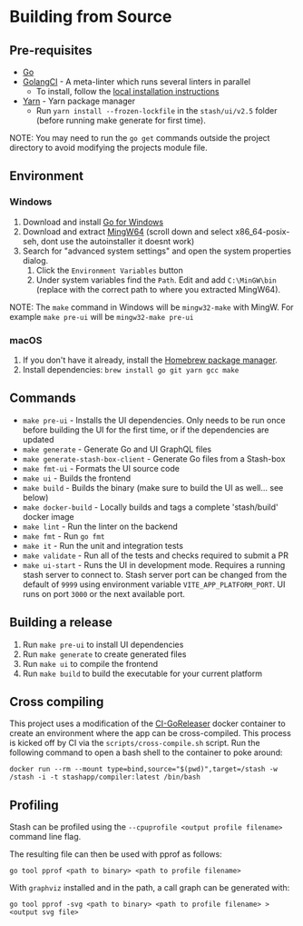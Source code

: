 # Building from Source

## Pre-requisites

* [Go](https://golang.org/dl/)
* [GolangCI](https://golangci-lint.run/) - A meta-linter which runs several linters in parallel
  * To install, follow the [local installation instructions](https://golangci-lint.run/usage/install/#local-installation)
* [Yarn](https://yarnpkg.com/en/docs/install) - Yarn package manager
  * Run `yarn install --frozen-lockfile` in the `stash/ui/v2.5` folder (before running make generate for first time).

NOTE: You may need to run the `go get` commands outside the project directory to avoid modifying the projects module file.

## Environment

### Windows

1. Download and install [Go for Windows](https://golang.org/dl/)
2. Download and extract [MingW64](https://sourceforge.net/projects/mingw-w64/files/) (scroll down and select x86_64-posix-seh, dont use the autoinstaller it doesnt work)
3. Search for "advanced system settings" and open the system properties dialog.
    1. Click the `Environment Variables` button
    2. Under system variables find the `Path`.  Edit and add `C:\MinGW\bin` (replace with the correct path to where you extracted MingW64).

NOTE: The `make` command in Windows will be `mingw32-make` with MingW. For example `make pre-ui` will be `mingw32-make pre-ui`

### macOS

1. If you don't have it already, install the [Homebrew package manager](https://brew.sh).
2. Install dependencies: `brew install go git yarn gcc make`

## Commands

* `make pre-ui` - Installs the UI dependencies. Only needs to be run once before building the UI for the first time, or if the dependencies are updated
* `make generate` - Generate Go and UI GraphQL files
* `make generate-stash-box-client` - Generate Go files from a Stash-box
* `make fmt-ui` - Formats the UI source code
* `make ui` - Builds the frontend
* `make build` - Builds the binary (make sure to build the UI as well... see below)
* `make docker-build` - Locally builds and tags a complete 'stash/build' docker image
* `make lint` - Run the linter on the backend
* `make fmt` - Run `go fmt`
* `make it` - Run the unit and integration tests
* `make validate` - Run all of the tests and checks required to submit a PR
* `make ui-start` - Runs the UI in development mode. Requires a running stash server to connect to. Stash server port can be changed from the default of `9999` using environment variable `VITE_APP_PLATFORM_PORT`. UI runs on port `3000` or the next available port.

## Building a release

1. Run `make pre-ui` to install UI dependencies
2. Run `make generate` to create generated files
3. Run `make ui` to compile the frontend
4. Run `make build` to build the executable for your current platform

## Cross compiling

This project uses a modification of the [CI-GoReleaser](https://github.com/bep/dockerfiles/tree/master/ci-goreleaser) docker container to create an environment
where the app can be cross-compiled.  This process is kicked off by CI via the `scripts/cross-compile.sh` script.  Run the following
command to open a bash shell to the container to poke around:

`docker run --rm --mount type=bind,source="$(pwd)",target=/stash -w /stash -i -t stashapp/compiler:latest /bin/bash`

## Profiling

Stash can be profiled using the `--cpuprofile <output profile filename>` command line flag.

The resulting file can then be used with pprof as follows:

`go tool pprof <path to binary> <path to profile filename>`

With `graphviz` installed and in the path, a call graph can be generated with:

`go tool pprof -svg <path to binary> <path to profile filename> > <output svg file>`
